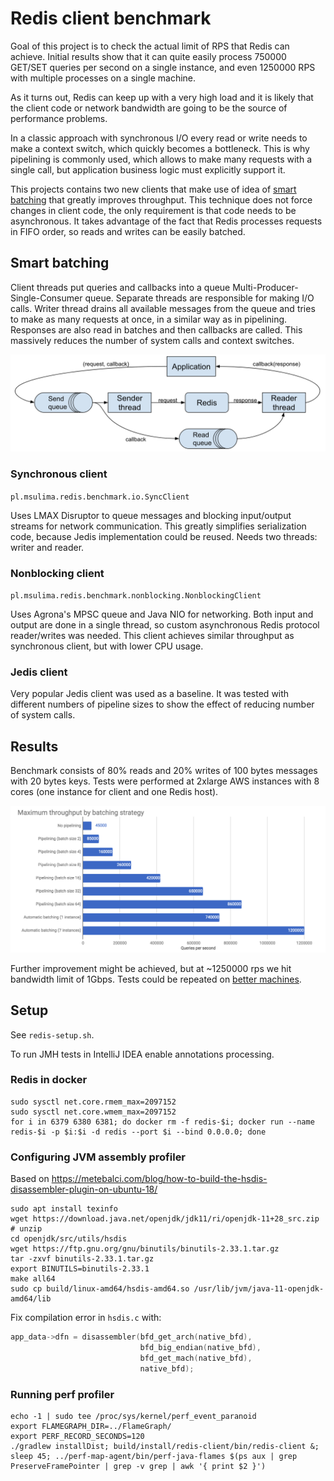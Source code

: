 # Redis client benchmark

Goal of this project is to check the actual limit of RPS that Redis can achieve.
Initial results show that it can quite easily process 750000 GET/SET queries per second on a single instance,
and even 1250000 RPS with multiple processes on a single machine.

As it turns out, Redis can keep up with a very high load and it is likely that the client code or network bandwidth
are going to be the source of performance problems.

In a classic approach with synchronous I/O every read or write needs to make a context switch, which quickly becomes
a bottleneck. This is why pipelining is commonly used, which allows to make many requests with a single call, but
application business logic must explicitly support it.

This projects contains two new clients that make use of idea of [smart batching](https://mechanical-sympathy.blogspot.com/2011/10/smart-batching.html)
that greatly improves throughput. This technique does not force changes in client code, the only requirement is that
code needs to be asynchronous. It takes advantage of the fact that Redis processes requests in FIFO order,
so reads and writes can be easily batched.

## Smart batching

Client threads put queries and callbacks into a queue Multi-Producer-Single-Consumer queue. Separate threads are responsible for making I/O calls.
Writer thread drains all available messages from the queue and tries to make as many requests at once, in a similar way as in pipelining.
Responses are also read in batches and then callbacks are called. This massively reduces the number of system calls and context switches.

![Batching](./batching.png)

### Synchronous client

`pl.msulima.redis.benchmark.io.SyncClient`

Uses LMAX Disruptor to queue messages and blocking input/output streams for network communication. This greatly
simplifies serialization code, because Jedis implementation could be reused. Needs two threads: writer and reader.

### Nonblocking client

`pl.msulima.redis.benchmark.nonblocking.NonblockingClient`

Uses Agrona's MPSC queue and Java NIO for networking. Both input and output are done in a single thread,
so custom asynchronous Redis protocol reader/writes was needed.
This client achieves similar throughput as synchronous client, but with lower CPU usage.

### Jedis client

Very popular Jedis client was used as a baseline. It was tested with different numbers of pipeline sizes to show
the effect of reducing number of system calls.

## Results

Benchmark consists of 80% reads and 20% writes of 100 bytes messages with 20 bytes keys.
Tests were performed at 2xlarge AWS instances with 8 cores (one instance for client and one Redis host).

![Results](./results.png)

Further improvement might be achieved, but at ~1250000 rps we hit bandwidth limit of 1Gbps.
Tests could be repeated on [better machines](https://docs.aws.amazon.com/AWSEC2/latest/UserGuide/ebs-ec2-config.html).

## Setup

See `redis-setup.sh`.

To run JMH tests in IntelliJ IDEA enable annotations processing.

### Redis in docker

```shell script
sudo sysctl net.core.rmem_max=2097152
sudo sysctl net.core.wmem_max=2097152
for i in 6379 6380 6381; do docker rm -f redis-$i; docker run --name redis-$i -p $i:$i -d redis --port $i --bind 0.0.0.0; done
```

### Configuring JVM assembly profiler

Based on https://metebalci.com/blog/how-to-build-the-hsdis-disassembler-plugin-on-ubuntu-18/

```shell script
sudo apt install texinfo
wget https://download.java.net/openjdk/jdk11/ri/openjdk-11+28_src.zip
# unzip
cd openjdk/src/utils/hsdis
wget https://ftp.gnu.org/gnu/binutils/binutils-2.33.1.tar.gz
tar -zxvf binutils-2.33.1.tar.gz
export BINUTILS=binutils-2.33.1
make all64
sudo cp build/linux-amd64/hsdis-amd64.so /usr/lib/jvm/java-11-openjdk-amd64/lib
```

Fix compilation error in `hsdis.c` with:
```c
app_data->dfn = disassembler(bfd_get_arch(native_bfd),
                             bfd_big_endian(native_bfd),
                             bfd_get_mach(native_bfd),
                             native_bfd);
```


### Running perf profiler

```shell script
echo -1 | sudo tee /proc/sys/kernel/perf_event_paranoid
export FLAMEGRAPH_DIR=../FlameGraph/
export PERF_RECORD_SECONDS=120
./gradlew installDist; build/install/redis-client/bin/redis-client &; sleep 45; ../perf-map-agent/bin/perf-java-flames $(ps aux | grep PreserveFramePointer | grep -v grep | awk '{ print $2 }')
```

